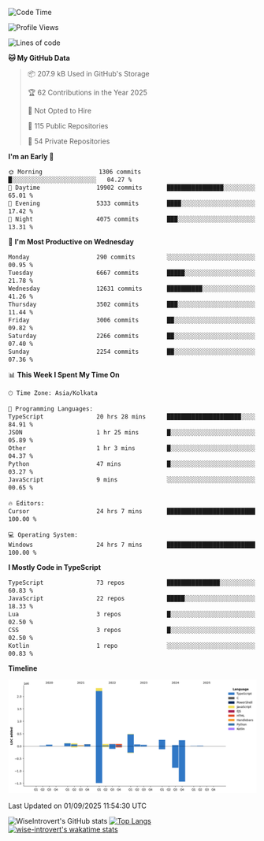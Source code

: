 <!--START_SECTION:waka-->
![Code Time](http://img.shields.io/badge/Code%20Time-2%2C480%20hrs%2041%20mins-blue)

![Profile Views](http://img.shields.io/badge/Profile%20Views-7-blue)

![Lines of code](https://img.shields.io/badge/From%20Hello%20World%20I%27ve%20Written-4.1%20million%20lines%20of%20code-blue)

**🐱 My GitHub Data** 

> 📦 207.9 kB Used in GitHub's Storage 
 > 
> 🏆 62 Contributions in the Year 2025
 > 
> 🚫 Not Opted to Hire
 > 
> 📜 115 Public Repositories 
 > 
> 🔑 54 Private Repositories 
 > 
**I'm an Early 🐤** 

```text
🌞 Morning                1306 commits        █░░░░░░░░░░░░░░░░░░░░░░░░   04.27 % 
🌆 Daytime                19902 commits       ████████████████░░░░░░░░░   65.01 % 
🌃 Evening                5333 commits        ████░░░░░░░░░░░░░░░░░░░░░   17.42 % 
🌙 Night                  4075 commits        ███░░░░░░░░░░░░░░░░░░░░░░   13.31 % 
```
📅 **I'm Most Productive on Wednesday** 

```text
Monday                   290 commits         ░░░░░░░░░░░░░░░░░░░░░░░░░   00.95 % 
Tuesday                  6667 commits        █████░░░░░░░░░░░░░░░░░░░░   21.78 % 
Wednesday                12631 commits       ██████████░░░░░░░░░░░░░░░   41.26 % 
Thursday                 3502 commits        ███░░░░░░░░░░░░░░░░░░░░░░   11.44 % 
Friday                   3006 commits        ██░░░░░░░░░░░░░░░░░░░░░░░   09.82 % 
Saturday                 2266 commits        ██░░░░░░░░░░░░░░░░░░░░░░░   07.40 % 
Sunday                   2254 commits        ██░░░░░░░░░░░░░░░░░░░░░░░   07.36 % 
```


📊 **This Week I Spent My Time On** 

```text
🕑︎ Time Zone: Asia/Kolkata

💬 Programming Languages: 
TypeScript               20 hrs 28 mins      █████████████████████░░░░   84.91 % 
JSON                     1 hr 25 mins        █░░░░░░░░░░░░░░░░░░░░░░░░   05.89 % 
Other                    1 hr 3 mins         █░░░░░░░░░░░░░░░░░░░░░░░░   04.37 % 
Python                   47 mins             █░░░░░░░░░░░░░░░░░░░░░░░░   03.27 % 
JavaScript               9 mins              ░░░░░░░░░░░░░░░░░░░░░░░░░   00.65 % 

🔥 Editors: 
Cursor                   24 hrs 7 mins       █████████████████████████   100.00 % 

💻 Operating System: 
Windows                  24 hrs 7 mins       █████████████████████████   100.00 % 
```

**I Mostly Code in TypeScript** 

```text
TypeScript               73 repos            ███████████████░░░░░░░░░░   60.83 % 
JavaScript               22 repos            █████░░░░░░░░░░░░░░░░░░░░   18.33 % 
Lua                      3 repos             █░░░░░░░░░░░░░░░░░░░░░░░░   02.50 % 
CSS                      3 repos             █░░░░░░░░░░░░░░░░░░░░░░░░   02.50 % 
Kotlin                   1 repo              ░░░░░░░░░░░░░░░░░░░░░░░░░   00.83 % 
```



**Timeline**

![Lines of Code chart](https://raw.githubusercontent.com/wise-introvert/wise-introvert/master/assets/bar_graph.png)


 Last Updated on 01/09/2025 11:54:30 UTC
<!--END_SECTION:waka-->

![WiseIntrovert's GitHub stats](https://github-readme-stats.vercel.app/api?username=wise-introvert&count_private=true&show_icons=true)
[![Top Langs](https://github-readme-stats.vercel.app/api/top-langs/?username=wise-introvert&langs_count=10)](https://github.com/anuraghazra/github-readme-stats)
[![wise-introvert's wakatime stats](https://github-readme-stats.vercel.app/api/wakatime?username=wiseintrovert)](https://github.com/anuraghazra/github-readme-stats)
